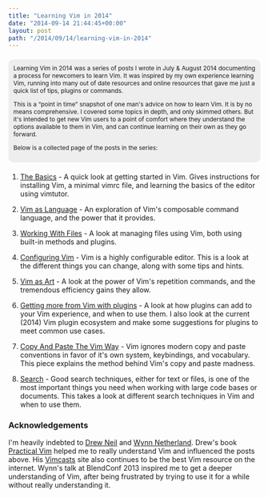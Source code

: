 ```yaml
---
title: "Learning Vim in 2014"
date: "2014-09-14 21:44:45+00:00"
layout: post
path: "/2014/09/14/learning-vim-in-2014"
---
```


<style>
.explanation {
padding: 10px;
background: #eee;
border-radius: 10px;
margin: 20px auto;
font-size: .85em;
}
</style>

<div class="explanation">
Learning Vim in 2014 was a series of posts I wrote in July & August 2014 documenting a process for newcomers to learn Vim. It was inspired by my own experience learning Vim, running into many out of date resources and online resources that gave me just a quick list of tips, plugins or commands.

This is a “point in time” snapshot of one man's advice on how to learn Vim.  It is by no means comprehensive.  I covered some topics in depth, and only skimmed others.  But it's intended to get new Vim users to a point of comfort where they understand the options available to them in Vim, and can continue learning on their own as they go forward.

Below is a collected page of the posts in the series:
</div>

1. [The Basics](http://benmccormick.org/2014/06/30/learning-vim-in-2014-the-basics/) - A quick look at getting started in Vim.  Gives instructions for installing Vim, a minimal vimrc file, and learning the basics of the editor using vimtutor.

2. [Vim as Language](http://benmccormick.org/2014/07/02/learning-vim-in-2014-vim-as-language/) - An exploration of Vim's composable command language, and the power that it provides.

3. [Working With Files](http://benmccormick.org/2014/07/07/learning-vim-in-2014-working-with-files/) - A look at managing files using Vim, both using built-in methods and plugins.

4. [Configuring Vim](http://benmccormick.org/2014/07/14/learning-vim-in-2014-configuring-vim/) - Vim is a highly configurable editor.  This is a look at the different things you can change, along with some tips and hints.

5. [Vim as Art](http://benmccormick.org/2014/07/16/learning-vim-in-2014-vim-as-art/) - A look at the power of Vim's repetition commands, and the tremendous efficiency gains they allow.

6. [Getting more from Vim with plugins](http://benmccormick.org/2014/07/21/learning-vim-in-2014-getting-more-from-vim-with-plugins/) - A look at how plugins can add to your Vim experience, and when to use them.  I also look at the current (2014) Vim plugin ecosystem and make some suggestions for plugins to meet common use cases.

7. [Copy And Paste The Vim Way](http://benmccormick.org/2014/07/28/learning-vim-in-2014-copy-and-paste-the-vim-way/) - Vim ignores modern copy and paste conventions in favor of it's own system, keybindings, and vocabulary.  This piece explains the method behind Vim's copy and paste madness.

8. [Search](http://benmccormick.org/2014/08/04/learning-vim-in-2014-search/) -  Good search techniques, either for text or files, is one of the most important things you need when working with large code bases or documents.  This takes a look at different search techniques in Vim and when to use them.


### Acknowledgements

I'm heavily indebted to [Drew Neil](https://twitter.com/nelstrom) and [Wynn Netherland](http://wynnnetherland.com/). Drew's book [Practical Vim](http://www.amazon.com/gp/product/1934356980/ref=as_li_tl?ie=UTF8&camp=1789&creative=390957&creativeASIN=1934356980&linkCode=as2&tag=benmccormicko-20&linkId=FE3JFKHYVRYCUOVS) helped me to really understand Vim and influenced the posts above.  His [Vimcasts](http://vimcasts.org/) site also continues to be the best Vim resource on the internet.  Wynn's talk at BlendConf 2013 inspired me to get a deeper understanding of Vim, after being frustrated by trying to use it for a while without really understanding it.
